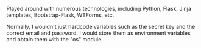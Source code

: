 Played around with numerous technologies, including Python, Flask, Jinja templates, Bootstrap-Flask, WTForms, etc.

Normally, I wouldn't just hardcode variables such as the secret key and the correct email and password. I would store them as environment variables and obtain them with 
the "os" module. 
